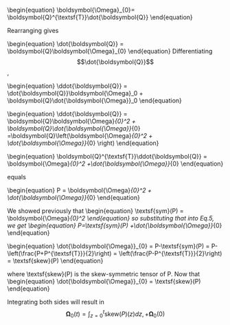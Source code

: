\begin{equation}
\boldsymbol{\Omega}_{0}= \boldsymbol{Q}^{\textsf{T}}\dot{\boldsymbol{Q}}
\end{equation}

Rearranging gives 

\begin{equation}
\dot{\boldsymbol{Q}} = \boldsymbol{Q}\boldsymbol{\Omega}_{0}
\end{equation}
Differentiating $$\dot{\boldsymbol{Q}}$$,

\begin{equation}
\ddot{\boldsymbol{Q}} = \dot{\boldsymbol{Q}}\boldsymbol{\Omega}_0 + \boldsymbol{Q}\dot{\boldsymbol{\Omega}}_0 
\end{equation}

\begin{equation}
\ddot{\boldsymbol{Q}} = \boldsymbol{Q}\boldsymbol{\Omega}_{0}^2 + \boldsymbol{Q}\dot{\boldsymbol{\Omega}}_{0} =\boldsymbol{Q}\left(\boldsymbol{\Omega}_{0}^2 + \dot{\boldsymbol{\Omega}}_{0} \right)
\end{equation}

\begin{equation}
\boldsymbol{Q}^{\textsf{T}}\ddot{\boldsymbol{Q}} = \boldsymbol{\Omega}_{0}^2 +\dot{\boldsymbol{\Omega}}_{0}
\end{equation}

equals

\begin{equation}
P = \boldsymbol{\Omega}_{0}^2 + \dot{\boldsymbol{\Omega}}_{0}
\end{equation}

We showed previously that
\begin{equation}
\textsf{sym}(P) = \boldsymbol{\Omega}_{0}^2
\end{equation}
so substituting that into Eq.5, we get
\begin{equation}
P=\textsf{sym}(P) +\dot{\boldsymbol{\Omega}}_{0}
\end{equation}

\begin{equation}
\dot{\boldsymbol{\Omega}}_{0} = P-\textsf{sym}(P) = P- \left(\frac{P+P^{\textsf{T}}}{2}\right) =  \left(\frac{P-P^{\textsf{T}}}{2}\right) = \textsf{skew}(P)
\end{equation}

where \textsf{skew}(P) is the skew-symmetric tensor of P. 
Now that 
\begin{equation}
\dot{\boldsymbol{\Omega}}_{0} = \textsf{skew}(P)
\end{equation}

Integrating both sides will result in
$$
\boldsymbol{\Omega}_{0}\left(t\right)=\int_{z=0}^{t}\textsf{skew}(P)(z)dz, + \boldsymbol{\Omega}_{0}\left(0\right)
$$
